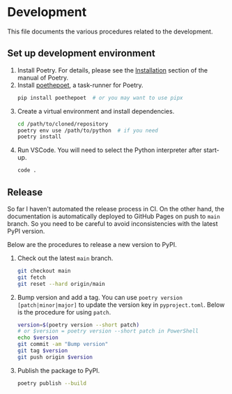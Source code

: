 # Development

This file documents the various procedures related to the development.

## Set up development environment


1. Install Poetry. For details, please see the [Installation](https://python-poetry.org/docs/) section of the manual of Poetry.
2. Install [poethepoet](https://github.com/nat-n/poethepoet), a task-runner for Poetry.
   ```bash
   pip install poethepoet  # or you may want to use pipx
   ```
3. Create a virtual environment and install dependencies.
   ```bash
   cd /path/to/cloned/repository
   poetry env use /path/to/python  # if you need
   poetry install
   ```
4. Run VSCode. You will need to select the Python interpreter after start-up.
   ```bash
   code .
   ```



## Release


So far I haven't automated the release process in CI. On the other hand, the documentation is automatically deployed to GitHub Pages on push to `main` branch. So you need to be careful to avoid inconsistencies with the latest PyPI version.

Below are the procedures to release a new version to PyPI.


1. Check out the latest `main` branch.
    ```bash
    git checkout main
    git fetch
    git reset --hard origin/main
    ```
2. Bump version and add a tag. You can use `poetry version [patch|minor|major]` to update the version key in `pyproject.toml`. Below is the procedure for using `patch`.
    ```bash
    version=$(poetry version --short patch) 
    # or $version = poetry version --short patch in PowerShell
    echo $version
    git commit -am "Bump version"
    git tag $version
    git push origin $version
    ```
3. Publish the package to PyPI.
   ```bash
   poetry publish --build
   ```

